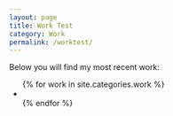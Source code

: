 ```yaml
---
layout: page
title: Work Test
category: Work
permalink: /worktest/
---
```


<main>
    <article>
        <p>Below you will find my most recent work:</p>
        <!-- <h5>Filter</h5> -->
        <ul class="work_list">
            {% for work in site.categories.work %}
                <li class="fade_in" style="background-image: url('{{work.thumb}}')">
                    <a class="work_thumb" href="{{site.baseurl}}{{work.url}}">
                    </a>
                </li>
            {% endfor %}
        </ul>
    </article>
</main>
